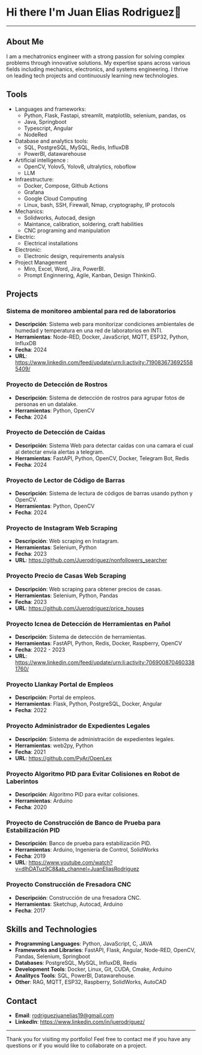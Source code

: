 # Hi there I'm Juan Elias Rodriguez👋

------------------------------

## About Me
I am a mechatronics engineer with a strong passion for solving complex problems through innovative solutions. My expertise spans across various fields including mechanics, electronics, and systems engineering. I thrive on leading tech projects and continuously learning new technologies.

## Tools
- Languages and frameworks:
  - Python, Flask, Fastapi, streamlit, matplotlib, selenium, pandas, os
  - Java, Springboot
  - Typescript, Angular
  - NodeRed
- Database and analytics tools:
  - SQL, PostgreSQL, MySQL, Redis, InfluxDB
  - PowerBI, datawarehouse
- Artificial intelligence :
  - OpenCV, Yolov5, Yolov8, ultralytics, roboflow
  - LLM
- Infraestructure:
  - Docker, Compose, Github Actions
  - Grafana
  - Google Cloud Computing
  - Linux, bash, SSH, Firewall, Nmap, cryptography, IP protocols
- Mechanics:
  - Solidworks, Autocad, design
  - Maintance, calibration, soldering, craft habilities
  - CNC programing and manipulation
- Electric:
  - Electrical installations
- Electronic:
  - Electronic design, requirements analysis
- Project Management
  - Miro, Excel, Word, Jira, PowerBI.
  - Prompt Enginnering, Agile, Kanban, Design ThinkinG.  

## Projects

### Sistema de monitoreo ambiental para red de laboratorios
- **Descripción**: Sistema web para monitorizar condiciones ambientales de humedad y temperatura en una red de laboratorios en INTI.
- **Herramientas**: Node-RED, Docker, JavaScript, MQTT, ESP32, Python, InfluxDB
- **Fecha**: 2024
- **URL**: https://www.linkedin.com/feed/update/urn:li:activity:7190836736925585409/

### Proyecto de Detección de Rostros
- **Descripción**: Sistema de detección de rostros para agrupar fotos de personas en un datalake.
- **Herramientas**: Python, OpenCV
- **Fecha**: 2024

### Proyecto de Detección de Caídas
- **Descripción**: Sistema Web para detectar caídas con una camara el cual al detectar envia alertas a telegram.
- **Herramientas**: FastAPI, Python, OpenCV, Docker, Telegram Bot, Redis
- **Fecha**: 2024

### Proyecto de Lector de Código de Barras
- **Descripción**: Sistema de lectura de códigos de barras usando python y OpenCV.
- **Herramientas**: Python, OpenCV
- **Fecha**: 2024

### Proyecto de Instagram Web Scraping
- **Descripción**: Web scraping en Instagram.
- **Herramientas**: Selenium, Python
- **Fecha**: 2023
- **URL**: https://github.com/Juerodriguez/nonfollowers_searcher

### Proyecto Precio de Casas Web Scraping
- **Descripción**: Web scraping para obtener precios de casas.
- **Herramientas**: Selenium, Python, Pandas
- **Fecha**: 2023
- **URL**: https://github.com/Juerodriguez/price_houses

### Proyecto Icnea de Detección de Herramientas en Pañol
- **Descripción**: Sistema de detección de herramientas.
- **Herramientas**: FastAPI, Python, Redis, Docker, Raspberry, OpenCV
- **Fecha**: 2022 - 2023
- **URL**: https://www.linkedin.com/feed/update/urn:li:activity:7069008704603381760/

### Proyecto Llankay Portal de Empleos
- **Descripción**: Portal de empleos.
- **Herramientas**: Flask, Python, PostgreSQL, Docker, Angular
- **Fecha**: 2022

### Proyecto Administrador de Expedientes Legales
- **Descripción**: Sistema de administración de expedientes legales.
- **Herramientas**: web2py, Python
- **Fecha**: 2021
- **URL**: https://github.com/PyAr/OpenLex

### Proyecto Algoritmo PID para Evitar Colisiones en Robot de Laberintos
- **Descripción**: Algoritmo PID para evitar colisiones.
- **Herramientas**: Arduino
- **Fecha**: 2020

### Proyecto de Construcción de Banco de Prueba para Estabilización PID
- **Descripción**: Banco de prueba para estabilización PID.
- **Herramientas**: Arduino, Ingeniería de Control, SolidWorks
- **Fecha**: 2019
- **URL**: https://www.youtube.com/watch?v=dlhDATuz9C8&ab_channel=JuanEliasRodriguez

### Proyecto Construcción de Fresadora CNC
- **Descripción**: Construcción de una fresadora CNC.
- **Herramientas**: Sketchup, Autocad, Arduino
- **Fecha**: 2017

## Skills and Technologies

- **Programming Languages**: Python, JavaScript, C, JAVA
- **Frameworks and Libraries**: FastAPI, Flask, Angular, Node-RED, OpenCV, Pandas, Selenium, Springboot
- **Databases**: PostgreSQL, MySQL, InfluxDB, Redis
- **Development Tools**: Docker, Linux, Git, CUDA, Cmake, Arduino
- **Analitycs Tools**: SQL, PowerBI, Datawarehouse.
- **Other**: RAG, MQTT, ESP32, Raspberry, SolidWorks, AutoCAD

## Contact

- **Email**: rodriguezjuanelias19@gmail.com
- **LinkedIn**: https://www.linkedin.com/in/juerodriguez/

---

Thank you for visiting my portfolio! Feel free to contact me if you have any questions or if you would like to collaborate on a project.
